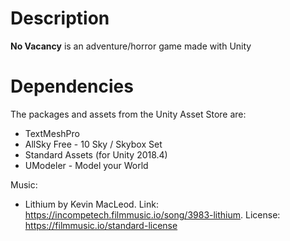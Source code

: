 # Description
**No Vacancy** is an adventure/horror game made with Unity

# Dependencies

The packages and assets from the Unity Asset Store are:

 - TextMeshPro
 - AllSky Free - 10 Sky / Skybox Set
 - Standard Assets (for Unity 2018.4)
 - UModeler - Model your World

 Music:
  - Lithium by Kevin MacLeod. Link: https://incompetech.filmmusic.io/song/3983-lithium. License: https://filmmusic.io/standard-license

